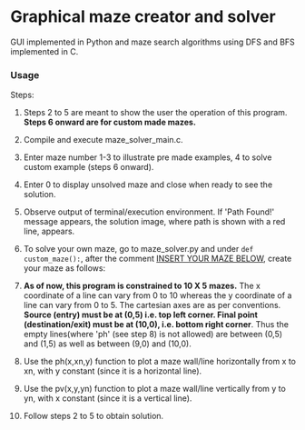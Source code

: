 # Graphical maze creator and solver
GUI implemented in Python and maze search algorithms using DFS and BFS implemented in C.
### Usage
Steps:  
1. Steps 2 to 5 are meant to show the user the operation of this program. **Steps 6 onward are for custom made mazes.**
2. Compile and execute maze_solver_main.c.  
3. Enter maze number 1-3 to illustrate pre made examples, 4 to solve custom example (steps 6 onward).  
4. Enter 0 to display unsolved maze and close when ready to see the solution.  
5. Observe output of terminal/execution environment. If 'Path Found!' message appears, the solution image, where path is shown with a red line, appears.  
6. To solve your own maze, go to maze_solver.py and under `def custom_maze():`, after the comment [INSERT YOUR MAZE BELOW](https://github.com/sriramcu/maze_solver/blob/a75250dce4f4be18d231cc208eaa510a38410c75/maze_solver.py#L192), create your maze as follows:  
7. **As of now, this program is constrained to 10 X 5 mazes.** The x coordinate of a line can vary from 0 to 10 whereas the y coordinate of a line can vary from 0 to 5. The cartesian axes are as per conventions. **Source (entry) must be at (0,5) i.e. top left corner. Final point (destination/exit) must be at (10,0), i.e. bottom right corner**. 
Thus the empty lines(where 'ph' (see step 8) is not allowed) are between (0,5) and (1,5) as well as between (9,0) and (10,0).

8. Use the ph(x,xn,y) function to plot a maze wall/line horizontally from x to xn, with y constant (since it is a horizontal line).  
9. Use the pv(x,y,yn) function to plot a maze wall/line vertically from y to yn, with x constant (since it is a vertical line).  
10. Follow steps 2 to 5 to obtain solution.


